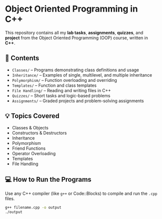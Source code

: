 # Object Oriented Programming in C++

This repository contains all my **lab tasks**, **assignments**, **quizzes**, and **project** from the Object Oriented Programming (OOP) course, written in **C++**.

## 📂 Contents

- `Classes/` – Programs demonstrating class definitions and usage
- `Inheritance/` – Examples of single, multilevel, and multiple inheritance
- `Polymorphism/` – Function overloading and overriding
- `Templates/` – Function and class templates
- `File Handling/` – Reading and writing files in C++
- `Quizzes/` – Short tasks and logic-based problems
- `Assignments/` – Graded projects and problem-solving assignments

## 💡 Topics Covered

- Classes & Objects
- Constructors & Destructors
- Inheritance
- Polymorphism
- Friend Functions
- Operator Overloading
- Templates
- File Handling

## 💻 How to Run the Programs

Use any C++ compiler (like `g++` or Code::Blocks) to compile and run the `.cpp` files.

```bash
g++ filename.cpp -o output
./output
